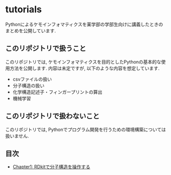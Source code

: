 # tutorials
Pythonによるケモインフォマティクスを薬学部の学部生向けに講義したときのまとめを公開しています.  

## このリポジトリで扱うこと
このリポジトリでは, ケモインフォマティクスを目的としたPythonの基本的な使用方法を公開します. 内容は未定ですが, 以下のような内容を想定しています.  
* csvファイルの扱い
* 分子構造の扱い
* 化学構造記述子・フィンガープリントの算出
* 機械学習

## このリポジトリで扱わないこと
このリポジトリでは, Pythonでプログラム開発を行うための環境構築については扱いません.  

## 目次
* [Chapter1: RDkitで分子構造を操作する](https://github.com/TeddyGlass/tutorials/blob/main/notebook/chapter1.ipynb)
